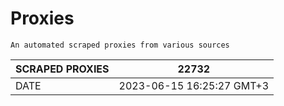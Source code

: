 # Proxies
    An automated scraped proxies from various sources

| SCRAPED PROXIES | 22732            |
|-----------------|---------------------------|
| DATE            | 2023-06-15 16:25:27 GMT+3          |
